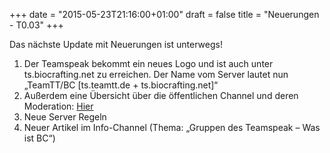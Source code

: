 +++
date = "2015-05-23T21:16:00+01:00"
draft = false
title = "Neuerungen - T0.03"
+++
<p>Das n&auml;chste Update mit Neuerungen ist unterwegs!</p>
<ol><li>Der Teamspeak bekommt ein neues Logo und ist auch unter ts.biocrafting.net zu erreichen. Der Name vom Server lautet nun &bdquo;TeamTT/BC [ts.teamtt.de + ts.biocrafting.net]&ldquo; </li>
<li>Au&szlig;erdem eine &Uuml;bersicht &uuml;ber die &ouml;ffentlichen Channel und deren Moderation: <a href="https://ts.teamtt.de/overview/channel.html">Hier</a></li>
<li>Neue Server Regeln</li>
<li>Neuer Artikel im Info-Channel (Thema: &bdquo;Gruppen des Teamspeak &ndash; Was ist BC&ldquo;)</li></ol><p>